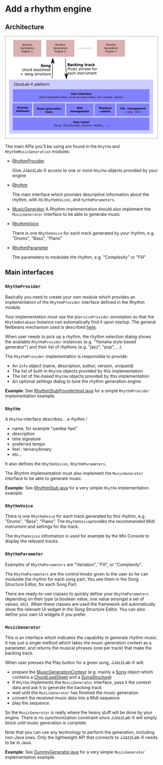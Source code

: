 # Add a rhythm engine

## Architecture

![](.gitbook/assets/rhythmpluginsarchitecture.png)

The main APIs you'll be using are found in the `Rhythm` and `RhythmMusicGeneration` modules:

* [RhythmProvider](https://github.com/jjazzboss/JJazzLab-X/blob/master/Rhythm/src/org/jjazz/rhythm/spi/RhythmProvider.java)  

  Give JJazzLab-X access to one or more `Rhythm` objects provided by your engine

* [Rhythm](https://github.com/jjazzboss/JJazzLab-X/blob/master/Rhythm/src/org/jjazz/rhythm/api/Rhythm.java)  

  The main interface which provides descriptive information about the rhythm, with its `RhythmVoices`, and `hythmParameters`. 

* [MusicGenerator](https://github.com/jjazzboss/JJazzLab-X/blob/master/RhythmMusicGeneration/src/org/jjazz/rhythmmusicgeneration/spi/MusicGenerator.java) A Rhythm implementation should also implement the `MusicGenerator` interface to be able to generate music
* [RhythmVoice](https://github.com/jjazzboss/JJazzLab-X/blob/master/Rhythm/src/org/jjazz/rhythm/api/RhythmVoice.java)  

  There is one `RhythmVoice` for each track generated by your rhythm, e.g. "Drums", "Bass", "Piano"

* [RhythmParameter](https://github.com/jjazzboss/JJazzLab-X/blob/master/Rhythm/src/org/jjazz/rhythm/api/RhythmParameter.java)  

  The parameters to modulate the rhythm, e.g. "Complexity" or "Fill"

## Main interfaces

### `RhythmProvider` 

Basically you need to create your own module which provides an implementation of the `RhythmProvider` interface defined in the Rhythm module.

Your implementation must use the `@ServiceProvider` annotation so that the `RhythmDatabase` instance can automatically find it upon startup. The general Netbeans mechanism used is described [here](http://wiki.netbeans.org/DevFaqLookupDefault).

When user needs to pick up a rhythm, the rhythm selection dialog shows the available `RhythmProvider` instances \(e.g. "Yamaha style based generator"\) and their list of rhythms \(e.g. "jazz", "pop", ...\).

The `RhythmProvider` implementation is responsible to provide:

* An `Info` object \(name, description, author, version, uniqueId\) 
* The list of built-in `Rhythm` objects provided by this implementation 
* The list of file-based `Rhythm` objects provided by this implementation
* An optional settings dialog to tune the rhythm generation engine

**Example**: See [RhythmStubProviderImpl.java](https://github.com/jjazzboss/JJazzLab-X/blob/master/RhythmStubs/src/org/jjazz/rhythm/stubs/RhythmStubProviderImpl.java) for a simple `RhythmProvider` implementation example.

### `Rhythm` 

A `Rhythm` interface describes... a rhythm !

* name, for example "samba-fast"
* description
* time signature
* preferred tempo
* feel : ternary/binary 
* etc...

It also defines the `RhythmVoices`, `RhythmParameters`. 

The Rhythm implementation must also implement  the `MusicGenerator` interface to be able to generate music.

**Example**: See [RhythmStub.java](https://github.com/jjazzboss/JJazzLab-X/blob/master/RhythmStubs/src/org/jjazz/rhythm/stubs/RhythmStub.java) for a very simple `Rhythm` implementation example.

### `RhythmVoice` 

There is one `RhythmVoice` for each track generated by this rhythm, e.g. "Drums", "Bass", "Piano". The `RhythmVoice`provides the recommended Midi instrument and settings for the track.

The `RhythmVoices` information is used for example by the Mix Console to display the relevant tracks.

### `RhythmParameter` 

Examples of `RhythmParameters` are "Variation", "Fill", or "Complexity".

The `RhythmParameters` are the _control knobs_ given to the user so he can modulate the rhythm for each song part. You see them in the Song Structure Editor, for each Song Part.

There are ready-to-use classes to quickly define your `RhythmParameters` depending on their type \(a boolean value, one value amongst a set of values, etc\). When these classes are used the framework will automatically show the relevant UI widget in the Song Structure Editor. You can also define your own UI widgets if you prefer.

### `MusicGenerator` 

This is an interface which indicates the capability to generate rhythm music. It has just a single method which takes the music generation context as a parameter, and returns the musical phrases \(one per track\) that make the backing track.

When user presses the Play button for a given song, JJazzLab-X will:

* prepare the [MusicGenerationContext](https://github.com/jjazzboss/JJazzLab-X/blob/master/RhythmMusicGeneration/src/org/jjazz/rhythmmusicgeneration/MusicGenerationContext.java) \(e.g. mainly a [Song](https://github.com/jjazzboss/JJazzLab-X/blob/master/Song/src/org/jjazz/song/api/Song.java) object which contains a [ChordLeadSheet](https://github.com/jjazzboss/JJazzLab-X/blob/master/ChordLeadSheet/src/org/jjazz/leadsheet/chordleadsheet/api/ChordLeadSheet.java) and a [SongStructure](https://github.com/jjazzboss/JJazzLab-X/blob/master/SongStructure/src/org/jjazz/songstructure/api/SongStructure.java)\)
* If `Rhythm` implements the `MusicGenerator` interface, pass it the context data and ask it to generate the backing track
* wait until the `MusicGenerator` has finished the music generation
* convert the received music data into a Midi sequence
* play the sequence.

So the `MusicGenerator` is really where the heavy stuff will be done by your engine. There is no synchronization constraint since JJazzLab-X will simply block until music generation is complete.

Note that you can use any technology to perform the generation, including non-Java ones. Only the lightweight API that connects to JJazzLab-X needs to be in Java.

**Example**: See [DummyGenerator.java](https://github.com/jjazzboss/JJazzLab-X/blob/master/RhythmMusicGeneration/src/org/jjazz/rhythmmusicgeneration/DummyGenerator.java) for a very simple `MusicGenerator` implementation example.

